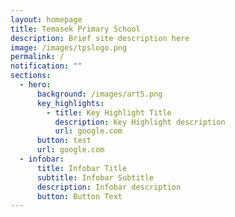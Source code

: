 ```yaml
---
layout: homepage
title: Temasek Primary School
description: Brief site description here
image: /images/tpslogo.png
permalink: /
notification: ""
sections:
  - hero:
      background: /images/art5.png
      key_highlights:
        - title: Key Highlight Title
          description: Key Highlight description
          url: google.com
      button: test
      url: google.com
  - infobar:
      title: Infobar Title
      subtitle: Infobar Subtitle
      description: Infobar description
      button: Button Text
---
```


